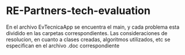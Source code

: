 # RE-Partners-tech-evaluation

En el archivo EvTecnicaApp se encuentra el main, y cada problema esta dividido en las carpetas correspondientes.
Las consideraciones de resolucion, en cuanto a clases creadas, algoritmos utilizados, etc se especifican en el archivo .doc correspondiente

